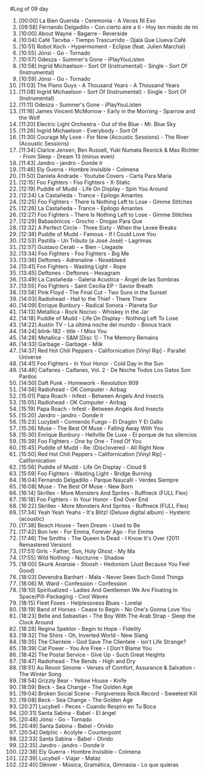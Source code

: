 #Log of 09 day

1. [00:00] La Bien Querida - Ceremonia - A Veces Ni Eso
1. [09:58] Fernando Delgadillo - Con cierto aire a ti - Hoy ten miedo de mi
1. [10:00] About Wayne - Bagarre - Reverside
1. [10:04] Café Tacvba - Tiempo Trascurrido - Ojalá Que Llueva Café
1. [10:51] Robot Koch - Hypermoment - Eclipse (feat. Julien Marchal)
1. [10:55] Jónsi - Go - Tornado
1. [10:57] Odesza - Summer's Gone - iPlayYouListen
1. [10:58] Ingrid Michaelson - Sort Of (Instrumental) - Single - Sort Of (Instrumental)
1. [10:59] Jónsi - Go - Tornado
1. [11:03] The Piano Guys - A Thousand Years - A Thousand Years
1. [11:08] Ingrid Michaelson - Sort Of (Instrumental) - Single - Sort Of (Instrumental)
1. [11:11] Odesza - Summer's Gone - iPlayYouListen
1. [11:16] James Vincent McMorrow - Early in the Morning - Sparrow and the Wolf
1. [11:20] Electric Light Orchestra - Out of the Blue - Mr. Blue Sky
1. [11:26] Ingrid Michaelson - Everybody - Sort Of
1. [11:30] Courage My Love - For Now (Acoustic Sessions) - The River (Acoustic Sessions)
1. [11:34] Clarice Jensen, Ben Russell, Yuki Numata Resnick & Max Richter - From Sleep - Dream 13 (minus even)
1. [11:43] Jandro - jandro - Donde Ir
1. [11:46] Ely Guerra - Hombre Invisible - Colmena
1. [11:50] Daniela Andrade - Youtube Covers - Carta Para Maria
1. [12:15] Foo Fighters - Foo Fighters - X-Static
1. [12:19] Puddle of Mudd - Life On Display - Spin You Around
1. [12:24] La Castañeda - Trance - Epilogo Amantes
1. [12:25] Foo Fighters - There Is Nothing Left to Lose - Gimme Stitches
1. [12:26] La Castañeda - Trance - Epilogo Amantes
1. [12:27] Foo Fighters - There Is Nothing Left to Lose - Gimme Stitches
1. [12:29] Babasónicos - Grocho - Drogas Para Que
1. [12:32] A Perfect Circle - Three Sixty - When the Levee Breaks
1. [12:38] Puddle of Mudd - Famous - If I Could Love You
1. [12:53] Pastilla - Un Tributo (a José José) - Lagrimas
1. [12:57] Gustavo Cerati - + Bien - Llegaste
1. [13:34] Foo Fighters - Foo Fighters - Big Me
1. [13:36] Deftones - Adrenaline - Nosebleed
1. [13:41] Foo Fighters - Wasting Light - Rope
1. [13:45] Deftones - Deftones - Hexagram
1. [13:49] La Castañeda - Galeria Acustica - Ángel de las Sombras
1. [13:55] Foo Fighters - Saint Cecilia EP - Savior Breath
1. [13:58] Pink Floyd - The Final Cut - Two Suns in the Sunset
1. [14:03] Radiohead - Hail to the Thief - There There
1. [14:09] Enrique Bunbury - Radical Sonora - Planeta Sur
1. [14:13] Metallica - Rock Nocivo - Whiskey in the Jar
1. [14:18] Puddle of Mudd - Life On Display - Nothing Left To Lose
1. [14:22] Austin TV - La última noche del mundo - Bonus track
1. [14:24] blink-182 - title - I Miss You
1. [14:28] Metallica - S&M [Disc 1] - The Memory Remains
1. [14:33] Garbage - Garbage - Milk
1. [14:37] Red Hot Chili Peppers - Californication [Vinyl Rip] - Parallel Universe
1. [14:41] Foo Fighters - In Your Honor - Cold Day in the Sun
1. [14:46] Caifanes - Caifanes, Vol. 2 - De Noche Todos Los Gatos Son Pardos
1. [14:50] Daft Punk - Homework - Revolution 909
1. [14:56] Radiohead - OK Computer - Airbag
1. [15:01] Papa Roach - Infest - Between Angels And Insects
1. [15:05] Radiohead - OK Computer - Airbag
1. [15:19] Papa Roach - Infest - Between Angels And Insects
1. [15:20] Jandro - jandro - Donde Ir
1. [15:23] Lucybell - Comiendo Fuego - El Dragón Y El Gallo
1. [15:26] Muse - The Best Of Muse - Falling Away With You
1. [15:30] Enrique Bunbury - Hellville De Luxe - El porque de tus silencios
1. [15:39] Foo Fighters - One by One - Tired Of You
1. [15:45] Puddle of Mudd - Re: (Disc)overed - All Right Now
1. [15:50] Red Hot Chili Peppers - Californication [Vinyl Rip] - Californication
1. [15:56] Puddle of Mudd - Life On Display - Cloud 9
1. [15:59] Foo Fighters - Wasting Light - Bridge Burning
1. [16:04] Fernando Delgadillo - Parque Naucalli - Verdes Siempre
1. [16:08] Muse - The Best Of Muse - New Born
1. [16:14] Skrillex - More Monsters And Sprites - Ruffneck (FULL Flex)
1. [16:18] Foo Fighters - In Your Honor - End Over End
1. [16:22] Skrillex - More Monsters And Sprites - Ruffneck (FULL Flex)
1. [17:34] Yeah Yeah Yeahs - It's Blitz! (Deluxe digital album) - Hysteric (acoustic)
1. [17:38] Beach House - Teen Dream - Used to Be
1. [17:42] Bon Iver - For Emma, Forever Ago - For Emma
1. [17:46] The Smiths - The Queen Is Dead - I Know It's Over (2011 Remastered Version)
1. [17:51] Girls - Father, Son, Holy Ghost - My Ma
1. [17:55] Wild Nothing - Nocturne - Shadow
1. [18:00] Skunk Anansie - Stoosh - Hedonism (Just Because You Feel Good)
1. [18:03] Devendra Banhart - Mala - Never Seen Such Good Things
1. [18:06] M. Ward - Confession - Confession
1. [18:10] Spiritualized - Ladies And Gentlemen We Are Floating In Space/Pill-Packaging - Cool Waves
1. [18:15] Fleet Foxes - Helplessness Blues - Lorelai
1. [18:19] Band of Horses - Cease to Begin - No One's Gonna Love You
1. [18:23] Belle and Sebastian - The Boy With The Arab Strap - Sleep the Clock Around
1. [18:28] Regina Spektor - Begin to Hope - Fidelity
1. [18:32] The Shins - Oh, Inverted World - New Slang
1. [18:35] The Clientele - God Save The Clientele - Isn't Life Strange?
1. [18:39] Cat Power - You Are Free - I Don't Blame You
1. [18:42] The Postal Service - Give Up - Such Great Heights
1. [18:47] Radiohead - The Bends - High and Dry
1. [18:51] Au Revoir Simone - Verses of Comfort, Assurance & Salvation - The Winter Song
1. [18:54] Grizzly Bear - Yellow House - Knife
1. [18:59] Beck - Sea Change - The Golden Age
1. [19:04] Broken Social Scene - Forgiveness Rock Record - Sweetest Kill
1. [19:08] Beck - Sea Change - The Golden Age
1. [20:27] Lucybell - Peces - Cuando Respiro en Tu Boca
1. [20:31] Santa Sabina - Babel - El ángel
1. [20:48] Jónsi - Go - Tornado
1. [20:49] Santa Sabina - Babel - Olvido
1. [20:54] Delphic - Acolyte - Counterpoint
1. [22:33] Santa Sabina - Babel - Olvido
1. [22:35] Jandro - jandro - Donde Ir
1. [22:38] Ely Guerra - Hombre Invisible - Colmena
1. [22:39] Lucybell - Viajar - Mataz
1. [22:40] Dënver - Música, Gramática, Gimnasia - Lo que quieras
